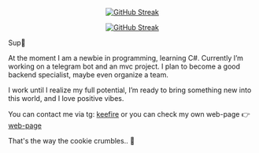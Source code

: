 <p align="center">
  <a href="https://github.com/FokshaKirill/snk/blob/manual-run-output/only-svg/github-contribution-grid-snake-dark.svg">
    <img src="https://github.com/FokshaKirill/snk/blob/manual-run-output/only-svg/github-contribution-grid-snake-dark.svg" alt="GitHub Streak">
  </a>
</p>

<p align="center">
  <a href="https://git.io/streak-stats">
    <img src="https://github-readme-streak-stats.herokuapp.com/?user=FokshaKirill" alt="GitHub Streak">
  </a>
</p>

Sup👋

At the moment I am a newbie in programming, learning C#. Currently I’m working on a telegram bot and an mvc project. I plan to become a good backend specialist, maybe even organize a team. 

I work until I realize my full potential, I’m ready to bring something new into this world, and I love positive vibes.

You can contact me via tg: [keefire](https://t.me/keefiremgmt) or you can check my own web-page 👉 [web-page](https://fokshakirill.github.io)

That's the way the cookie crumbles.. 🍪
